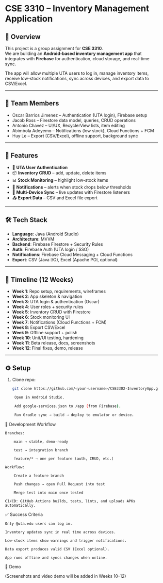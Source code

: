 # CSE 3310 – Inventory Management Application

## 📌 Overview
This project is a group assignment for **CSE 3310**.  
We are building an **Android-based inventory management app** that integrates with **Firebase** for authentication, cloud storage, and real-time sync.  

The app will allow multiple UTA users to log in, manage inventory items, receive low-stock notifications, sync across devices, and export data to CSV/Excel.

---

## 👥 Team Members
- Oscar Barrios Jimenez – Authentication (UTA login), Firebase setup  
- Jacob Ross – Firestore data model, queries, CRUD operations  
- Antonio Chavez – UI/UX, RecyclerView lists, item editing  
- Abimbola Adeyemo – Notifications (low stock), Cloud Functions + FCM  
- Huy Le – Export (CSV/Excel), offline support, background sync  

---

## 🚀 Features
- 🔐 **UTA User Authentication**  
- 📦 **Inventory CRUD** – add, update, delete items  
- 📊 **Stock Monitoring** – highlight low-stock items  
- 🔔 **Notifications** – alerts when stock drops below thresholds  
- 🔄 **Multi-Device Sync** – live updates with Firestore listeners  
- 📤 **Export Data** – CSV and Excel file export  

---

## 🛠️ Tech Stack
- **Language**: Java (Android Studio)  
- **Architecture**: MVVM  
- **Backend**: Firebase Firestore + Security Rules  
- **Auth**: Firebase Auth (UTA login / SSO)  
- **Notifications**: Firebase Cloud Messaging + Cloud Functions  
- **Export**: CSV (Java I/O), Excel (Apache POI, optional)  

---

## 📅 Timeline (12 Weeks)
- **Week 1**: Repo setup, requirements, wireframes  
- **Week 2**: App skeleton & navigation  
- **Week 3**: UTA login & authentication (Oscar)  
- **Week 4**: User roles + security rules  
- **Week 5**: Inventory CRUD with Firestore  
- **Week 6**: Stock monitoring UI  
- **Week 7**: Notifications (Cloud Functions + FCM)  
- **Week 8**: Export CSV/Excel  
- **Week 9**: Offline support + polish  
- **Week 10**: Unit/UI testing, hardening  
- **Week 11**: Beta release, docs, screenshots  
- **Week 12**: Final fixes, demo, release  

---

## ⚙️ Setup
1. Clone repo:
   ```bash
   git clone https://github.com/<your-username>/CSE3302-InventoryApp.git

    Open in Android Studio.

    Add google-services.json to /app (from Firebase).

    Run Gradle sync → build → deploy to emulator or device.

🔄 Development Workflow

    Branches:

        main → stable, demo-ready

        test → integration branch

        feature/* → one per feature (auth, CRUD, etc.)

    Workflow:

        Create a feature branch

        Push changes → open Pull Request into test

        Merge test into main once tested

    CI/CD: GitHub Actions builds, tests, lints, and uploads APKs automatically.

✅ Success Criteria

    Only @uta.edu users can log in.

    Inventory updates sync in real time across devices.

    Low-stock items show warnings and trigger notifications.

    Data export produces valid CSV (Excel optional).

    App runs offline and syncs changes when online.

📸 Demo

(Screenshots and video demo will be added in Weeks 10–12)
